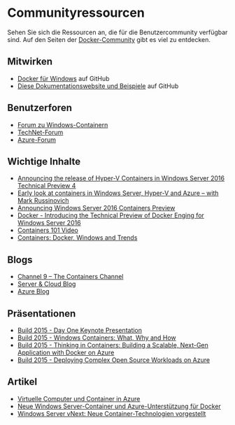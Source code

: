 # Communityressourcen

Sehen Sie sich die Ressourcen an, die für die Benutzercommunity verfügbar sind. Auf den Seiten der [Docker-Community](https://www.docker.com/community/participate/) gibt es viel zu entdecken.

## Mitwirken

* [Docker für Windows](https://github.com/Microsoft/docker) auf GitHub
* [Diese Dokumentationswebsite und Beispiele](https://github.com/Microsoft/Virtualization-Documentation) auf GitHub

## Benutzerforen

* [Forum zu Windows-Containern](https://social.msdn.microsoft.com/Forums/en-US/home?forum=windowscontainers)
* [TechNet-Forum](https://social.technet.microsoft.com/Forums/windowsserver/en-US/home "TechNet-Foren")
* [Azure-Forum](http://azure.microsoft.com/en-us/support/forums/)


## Wichtige Inhalte

* [Announcing the release of Hyper-V Containers in Windows Server 2016 Technical Preview 4](http://blogs.technet.com/b/virtualization/archive/2015/11/19/announcing-the-release-of-hyper-v-containers-in-windows-server-2016-technical-preview-4.aspx)
* [Early look at containers in Windows Server, Hyper-V and Azure – with Mark Russinovich](https://youtu.be/YoA_MMlGPRc)
* [Announcing Windows Server 2016 Containers Preview](http://weblogs.asp.net/scottgu/announcing-windows-server-2016-containers-preview)
* [Docker - Introducing the Technical Preview of Docker Enging for Windows Server 2016](http://blog.docker.com/2015/08/tp-docker-engine-windows-server-2016/)
* [Containers 101 Video](https://channel9.msdn.com/Blogs/containers/Containers-101-with-Microsoft-and-Docker)
* [Containers: Docker, Windows and Trends](http://azure.microsoft.com/blog/2015/08/17/containers-docker-windows-and-trends/)


## Blogs

* [Channel 9 – The Containers Channel](https://channel9.msdn.com/Blogs/containers)
* [Server & Cloud Blog](http://blogs.technet.com/b/server-cloud/)
* [Azure Blog](http://azure.microsoft.com/blog/)


## Präsentationen

* [Build 2015 - Day One Keynote Presentation](http://channel9.msdn.com/Events/Build/2015/KEY01)
* [Build 2015 - Windows Containers: What, Why and How](http://channel9.msdn.com/events/Build/2015/2-704)
* [Build 2015 - Thinking in Containers: Building a Scalable, Next-Gen Application with Docker on Azure](http://channel9.msdn.com/events/Build/2015/2-683)
* [Build 2015 - Deploying Complex Open Source Workloads on Azure](http://channel9.msdn.com/Events/Build/2015/2-732)

## Artikel

* [Virtuelle Computer und Container in Azure](https://azure.microsoft.com/en-us/documentation/articles/virtual-machines-vms-containers/)
* [Neue Windows Server-Container und Azure-Unterstützung für Docker](http://azure.microsoft.com/blog/2014/10/15/new-windows-server-containers-and-azure-support-for-docker/)
* [Windows Server vNext: Neue Container-Technologien vorgestellt](http://blogs.technet.com/b/server-cloud/archive/2015/04/08/microsoft-announces-new-container-technologies-for-the-next-generation-cloud.aspx)



